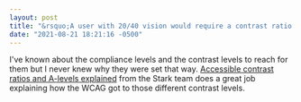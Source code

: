 ```yaml
---
layout: post
title: "&rsquo;A user with 20/40 vision would require a contrast ratio of '3 x 1.5 = 4.5'. Following the same logic, the guidelines state that a user with 20/80 vision would require a contrast of about 7:1.&lsquo;"
date: "2021-08-21 18:21:16 -0500"
---
```


I've known about the compliance levels and the contrast levels to reach for them but I never knew why they were set that way. [Accessible contrast ratios and A-levels explained](https://www.getstark.co/blog/accessible-contrast-ratios-and-a-levels-explained) from the Stark team does a great job explaining how the WCAG got to those different contrast levels. 
